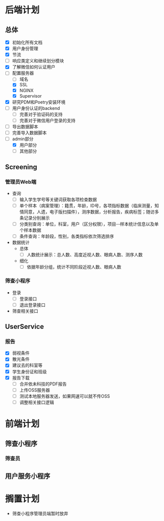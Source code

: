 # 后端计划

## 总体

- [x] 初始化所有文档
- [x] 用户身份管理
- [x] 节流
- [ ] 响应类定义和继续划分模块
- [x] 了解微信如何认证用户
- [ ] 配置服务器
    - [ ] 域名
    - [x] SSL
    - [x] NGINX
    - [x] Supervisor
- [x] 研究PDM和Poetry安装环境
- [ ] 用户身份认证的backend
    - [ ] 完善对于验证码的支持
    - [ ] 完善对于微信用户登录的支持
- [ ] 导出数据脚本
- [ ] 完善导入数据脚本
- [ ] admin部分
  - [x] 用户部分
  - [ ] 其他部分

## Screening

### 管理员Web端

- 查询
    - [ ] 输入学生学号等关键词获取各项检查数据
    - [ ] 单个样本（病案管理）：籍贯，年龄，ID号，各项指标数据（临床测量，知情同意，人遗，电子版扫描件），测序数据，分析报告，疾病标签；随访多条记录分别展示
    - [ ] 分类别查询：单位，科室，用户（区分权限），项目--样本统计信息以及单个样本数据
    - [ ] 条件查询：年龄段，性别，各类指标依次筛选排序
- 数据统计
    - 总体
        - [ ] 人数统计展示：总人数、高度近视人数、眼病人数、测序人数
    - 细化
        - [ ] 依据年龄分组，统计不同阶段近视人数、眼病人数

### 筛查小程序

- 登录
    - [ ] 登录接口
    - [ ] 退出登录接口
- 筛查相关接口


## UserService

### 报告

- [x] 弱视条件
- [x] 散光条件
- [x] 建议去的科室等
- [x] 学生身份证和班级
- [x] 报告下载
    - [ ] 合并依未科技的PDF报告
    - [ ] 上传OSS服务器
    - [ ] 测试本地服务器发送，如果网速可以就不传OSS
    - [ ] 调整相关接口逻辑

# 前端计划

## 筛查小程序

### 筛查员

## 用户服务小程序

# 搁置计划

- 筛查小程序管理员端暂时放弃